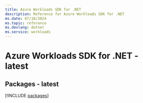 ```yaml
---
title: Azure Workloads SDK for .NET
description: Reference for Azure Workloads SDK for .NET
ms.date: 07/10/2024
ms.topic: reference
ms.devlang: dotnet
ms.service: workloads
---
```

# Azure Workloads SDK for .NET - latest
## Packages - latest
[!INCLUDE [packages](workloads-index.md)]